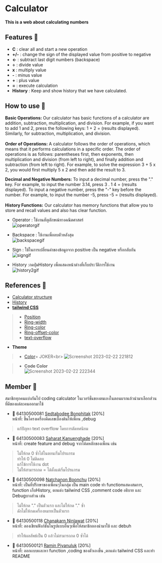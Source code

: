 
# Calculator 

**This is a web about calculating numbers**

## Features :pushpin:

- **C** : clear all and start a new operation
- **+/-** : change the sign of the displayed value from positive to negative
- **←** : subtract last digit numbers (backspace)
- **÷** : divide value 
- **x** : multiply value
- **-** : minus value
- **+** : plus value
- **=** : execute calculation
- **History** : Keep and show history that we have calculated.

## How to use :pushpin:
**Basic Operations:**
Our calculator has basic functions of a calculator are addition, subtraction, multiplication, and division. For example, if you want to add 1 and 2, press the following keys: 1 + 2 = (results displayed). Similarly, for subtraction, multiplication, and division.
<br><br>
**Order of Operations:**
A calculator follows the order of operations, which means that it performs calculations in a specific order. The order of operations is as follows: parentheses first, then exponents, then multiplication and division (from left to right), and finally addition and subtraction (from left to right). For example, to solve the expression 3 + 5 x 2, you would first multiply 5 x 2 and then add the result to 3.

**Decimal and Negative Numbers:**
To input a decimal number, press the "." key. For example, to input the number 3.14, press 3 . 1 4 = (results displayed). To input a negative number, press the "-" key before the number. For example, to input the number -5, press -5 = (results displayed).
<br><br>
**History Functions:**
Our calculator has memory functions that allow you to store and recall values and also has clear function.

- Operator : ใช้งานสัญลักษณ์ทางคณิตศาสตร์<br>
![operatorgif](https://user-images.githubusercontent.com/88131673/220914456-7e3d3d6c-aac4-4f7e-8d00-7fe8dedafafc.gif)

- Backspace : ใช้งานเพื่อลบตัวหลังสุด<br>
![backspacegif](https://user-images.githubusercontent.com/88131673/220914485-a7a8839b-2c90-4751-b9cf-4d5590236ea6.gif)

- Sign : ใช้ในการเปลี่ยนค่าของข้อมูลจาก positive เป็น negative หรือกลับกัน<br>
![signgif](https://user-images.githubusercontent.com/88131673/220914522-160d8547-9478-40bf-9f19-4ee7a3ae0f51.gif)

- History :กดปุ่มHistory เพื่อแสดงหน้าต่างที่เก็บประวัติการใช้งาน<br>
![history2gif](https://user-images.githubusercontent.com/88131673/220918223-e934a040-781f-4b5b-a368-a0c145d0aee0.gif)


## References :pushpin:
- [Calculator structure](https://www.youtube.com/watch?v=m1_ih43p24s )
- [History](https://www.youtube.com/watch?v=IM1RzqlX2JA)
 - [**tailwind CSS**](https://tailwindcss.com/)
> - [Position](https://tailwindcss.com/docs/position#absolutely-positioning-elements) <br>
> - [Ring-width](https://tailwindcss.com/docs/ring-width)<br>
> - [Ring-color](https://tailwindcss.com/docs/ring-color)<br>
> - [Ring-offset-color](https://tailwindcss.com/docs/ring-offset-color)<br>
> - [text-overflow](https://tailwindcss.com/docs/text-overflow)<br>

- **Theme**
> - [Color]([https://monkeytype.com/](https://monkeytype.com/settings#group_theme))= JOKER<br>
![Screenshot 2023-02-22 221812](https://user-images.githubusercontent.com/88131673/220668253-0ae62dcf-09c1-43d3-9a31-a5e047ce9c00.png)<br>

>- **Code Color**<br>
![Screenshot 2023-02-22 222344](https://user-images.githubusercontent.com/88131673/220668523-5b414018-a0fd-48ad-9ecf-d008c7ffdea4.png)

## Member :pushpin:

สมาชิกทุกคนแบ่งกันไป coding calculator ในเวอร์ชั่นของตนเองในตอนแรกแล้วนำมาเลือกส่วนที่ดีของแต่ละคนออกมาใช้
- :construction_worker: 64130500081 [Sedtabodee Bonphitak](https://github.com/PanSedtabodee) [20%]<br>
หน้าที่: ขึ้นโครงเครื่องคิดเลขเบื้องต้นให้เพื่อน ,debug
>  แก้ปัญหา text overflow โดยการตัดทศนิยม

- :construction_worker: 64130500083 [Saharat Kanuenghade](https://github.com/KenMuey) [20%]<br>
หน้าที่: create feature and debug จากโค้ดหลักของเพื่อน เช่น<br>
> ไม่ให้กด 0 ซ้ำได้ในตอนเริ่มโปรแกรม<br>
> ทำให้ 0 ไม่ติดลบ<br>
> แก้ไข้การใช้งาน dot<br>
> ไม่ให้สามารถกด = ได้ตั้งแต่เริ่มโปรแกรม<br>

- :construction_worker: 64130500098 [Natchanon Boonchu](https://github.com/NatchanonBoonchu) [20%]<br>
หน้าที่: เป็นที่ปรึกษาของเพื่อนๆในกลุ่ม เป็น main code ทำ functionแสดงสมการ, function เก็บHistory, ตกแต่ง tailwind CSS ,comment code อธิบาย และ Debugบางส่วน เช่น 
> ไม่ให้กด "." เป็นตัวแรก และไม่ให้กด "." ซ้ำ<br>
> ดักไม่ให้กดเครื่องหมายเป็นตัวแรก

- :construction_worker: 64130500118 [Chanakarn Ninlawat](https://github.com/Saiparnn) [20%]<br>
หน้าที่: ลองเขียนฟังก์ชั่นในรูปแบบอื่นๆเพื่อให้สมาชิกลองนำมาใช้ เเละ debuh
> ทำให้ผลลัพธ์เป็น 0 เเล้วไม่สามารถกด 0 ซ้ำได้<br>
>
- :construction_worker: 64130500121 [Ramin Piyanuluk](https://github.com/Tiger4846) [20%]<br>
หน้าที่: ออกเเบบเเละหา function ,coding ของตัวเองขึ้น ,ตกแต่ง tailwind CSS เเละทำ README
